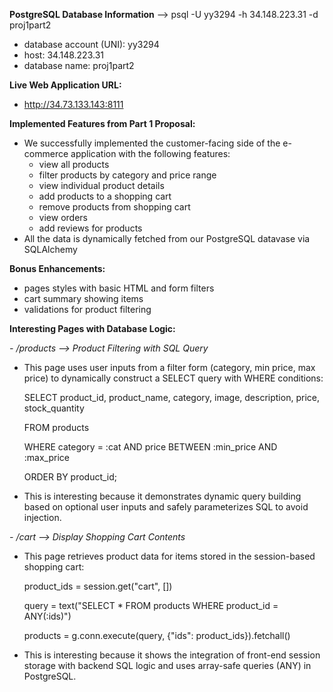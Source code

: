 **PostgreSQL Database Information** --> psql -U yy3294 -h 34.148.223.31 -d proj1part2
- database account (UNI): yy3294
- host: 34.148.223.31
- database name: proj1part2

**Live Web Application URL:**
- http://34.73.133.143:8111

**Implemented Features from Part 1 Proposal:**
- We successfully implemented the customer-facing side of the e-commerce application with
the following features:
  * view all products
  * filter products by category and price range
  * view individual product details
  * add products to a shopping cart
  * remove products from shopping cart
  * view orders
  * add reviews for products
- All the data is dynamically fetched from our PostgreSQL datavase via SQLAlchemy

**Bonus Enhancements:**
- pages styles with basic HTML and form filters
- cart summary showing items
- validations for product filtering

**Interesting Pages with Database Logic:**

*- /products --> Product Filtering with SQL Query*

  * This page uses user inputs from a filter form (category, min price, max price) to dynamically construct a SELECT query with WHERE conditions:

      SELECT product_id, product_name, category, image, description, price, stock_quantity
    
      FROM products
    
      WHERE category = :cat AND price BETWEEN :min_price AND :max_price
    
      ORDER BY product_id;
    
   
  * This is interesting because it demonstrates dynamic query building based on optional user inputs
  and safely parameterizes SQL to avoid injection.

*- /cart --> Display Shopping Cart Contents*

  * This page retrieves product data for items stored in the session-based shopping cart:
    
      product_ids = session.get("cart", [])
    
      query = text("SELECT * FROM products WHERE product_id = ANY(:ids)")
    
      products = g.conn.execute(query, {"ids": product_ids}).fetchall()
    
    
  * This is interesting because it shows the integration of front-end session storage
  with backend SQL logic and uses array-safe queries (ANY) in PostgreSQL.

